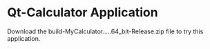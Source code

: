 # Qt-Calculator Application 
Download the build-MyCalculator.....64_bit-Release.zip file to try this application.
